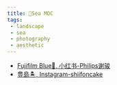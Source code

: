 ```yaml
---
title: 🌊Sea MOC
tags:
 - landscape
 - sea
 - photography
 - aesthetic
---
```


* [Fujifilm Blue🌊, 小红书-Philips谢骏](photography/aesthetic/Landscape/Sea/Fujifilm_Blue_by_小红书_Philips谢骏.md)
* [豊島🏝, Instagram-shiifoncake](photography/aesthetic/Landscape/Sea/豊島_Instagram_shiifoncake.md)